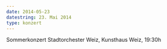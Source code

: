 ```yaml
---
date: 2014-05-23
datestring: 23. Mai 2014
type: konzert
---
```


Sommerkonzert Stadtorchester Weiz, Kunsthaus Weiz, 19:30h